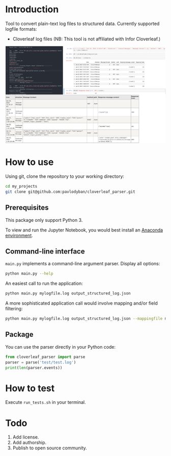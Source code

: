 # Introduction
Tool to convert plain-text log files to structured data. Currently supported logfile formats:
- Cloverleaf log files (NB: This tool is not affiliated with Infor Cloverleaf.)

![Convert plain-text log files to structured data](preview.png)

# How to use
Using git, clone the repository to your working directory:
```bash
cd my_projects
git clone git@github.com:pavlodyban/cloverleaf_parser.git
```

## Prerequisites
This package only support Python 3.

To view and run the Jupyter Notebook, you would best install an [Anaconda environment](https://docs.anaconda.com/anaconda/install/).

## Command-line interface
`main.py` implements a command-line argument parser.
Display all options:
```bash
python main.py --help
```

An easiest call to run the application:

```bash
python main.py mylogfile.log output_structured_log.json
```

A more sophisticated application call would involve mapping and/or field filtering:
```bash
python main.py mylogfile.log output_structured_log.json --mappingfile my_mapping.json --filterfile my_filter.json
```

## Package
You can use the parser directly in your Python code:
```python
from cloverleaf_parser import parse
parser = parse('test/test.log')
print(len(parser.events))
```

# How to test
Execute `run_tests.sh` in your terminal.

# Todo

1. Add license.
2. Add authorship.
3. Publish to open source community.
